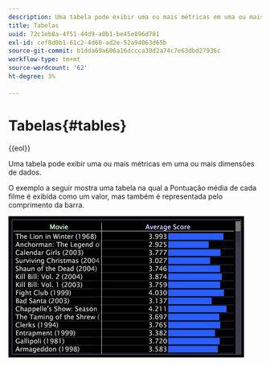 ```yaml
---
description: Uma tabela pode exibir uma ou mais métricas em uma ou mais dimensões de dados.
title: Tabelas
uuid: 72c1eb8a-4f51-44d9-a0b1-be45e896d781
exl-id: cef8d0b1-61c2-4d60-ad2e-52a94063d65b
source-git-commit: b1dda69a606a16dccca30d2a74c7e63dbd27936c
workflow-type: tm+mt
source-wordcount: '62'
ht-degree: 3%

---
```


# Tabelas{#tables}

{{eol}}

Uma tabela pode exibir uma ou mais métricas em uma ou mais dimensões de dados.

O exemplo a seguir mostra uma tabela na qual a Pontuação média de cada filme é exibida como um valor, mas também é representada pelo comprimento da barra.

![](assets/vis_Table.png)
